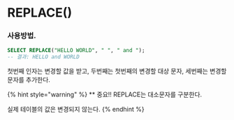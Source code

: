 # REPLACE()

### 사용방법.

```sql
SELECT REPLACE("HELLO WORLD", " ", " and ");
-- 결과: HELLO and WORLD
```

첫번째 인자는 변경할 값을 받고, 두번째는 첫번째의 변경할 대상 문자, 세번째는 변경할 문자를 추가한다.

{% hint style="warning" %}
\*\* 중요!! REPLACE는 대소문자를 구분한다.

실제 테이블의 값은 변경되지 않는다.
{% endhint %}
